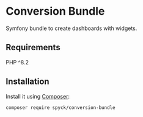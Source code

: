 # Conversion Bundle

Symfony bundle to create dashboards with widgets. 

## Requirements
PHP ^8.2

## Installation
Install it using [Composer](https://getcomposer.org/):

```sh
composer require spyck/conversion-bundle
```
